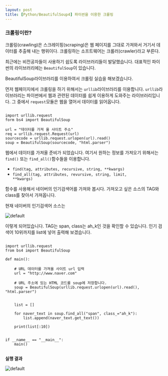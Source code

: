 ```yaml
---
layout: post
title: [Python/BeautifulSoup4] 파이썬을 이용한 크롤링
---
```


### 크롤링이란?
크롤링(crawling)은 스크레이핑(scraping)은 웹 페이지를 그대로 가져와서 거기서 데이터를 추출해 내는 행위이다. 크롤링하는 소프트웨어는 크롤러(crawler)라고 부른다.


최근에는 비전공자들이 사용하기 쉽도록 라이브러리들이 발달했습니다. 대표적인 파이썬의 라이브러리에는 <code>BeautifulSoup</code>이 있습니다.

BeautifulSoup라이브러리를 이용하여서 크롤링 실습을 해보겠습니다.

먼저 웹페이지에서 크롤링을 하기 위해서는 <code>urllib</code>라이브러리를 이용합니다. <code>urllib</code>라이브러리는 파이썬에서 웹과 관련된 데이터를 쉽게 이용하게 도와주는 라이브러리입니다. 그 중에서 <code>request</code>모듈은 웹을 열어서 데이터를 읽어옵니다.

<pre><code>
import urllib.request
form bs4 import BeautifulSoup

url = "데이터를 가져 올 사이트 주소"
req = urllib.request.Request(url)
sourcecode = urllib.request.urlopen(url).read()
soup = BeautifulSoup(sourcecode, "html.parser")
</code></pre>

웹에서 데이터를 가져올 준비가 되었습니다. 여기서 원하는 정보를 가져오기 위해서는 <code>find()</code> 또는 <code>find_all()</code>함수들을 이용합니다.

* <code>find(tag, attributes, recursive, string, \*\*kwargs)</code>
* <code>find_all(tag, attributes, revursive, string, limit, \*\*kwargs)</code>

함수를 사용해서 네이버의 인기검색어를 가져와 봅시다. 가져오고 싶은 소스의 TAG와 class를 찾아서 가져옵니다.

현재 네이버의 인기검색어 소스는 

![default](https://user-images.githubusercontent.com/39057061/50572517-c557c600-0e05-11e9-9b2a-8f25ef388566.PNG)
 

이렇게 되어있습니다. TAG는 span, class는 ah_k인 것을 확인할 수 있습니다. 인기 검색어 10위까지를 list에 넣어 출력해 보겠습니다. 

<pre><code>
import urllib.request
from bs4 import BeautifulSoup

def main():
    
    # URL 데이터를 가져올 사이트 url 입력
    url = "http://www.naver.com"
        
    # URL 주소에 있는 HTML 코드를 soup에 저장합니다.
    soup = BeautifulSoup(urllib.request.urlopen(url).read(), "html.parser")
    
    
    list = []

    for naver_text in soup.find_all("span", class_="ah_k"):
        list.append(naver_text.get_text())

    print(list[:10])


if __name__ == "__main__":
    main()

</code></pre>

<b>실행 결과</b>

![default](https://user-images.githubusercontent.com/39057061/50572516-c557c600-0e05-11e9-9277-23005065c8e1.PNG)
